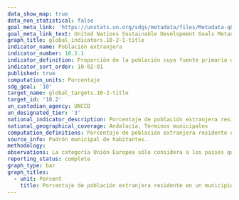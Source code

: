 ```yaml
---
data_show_map: true
data_non_statistical: false
goal_meta_link: 'https://unstats.un.org/sdgs/metadata/files/Metadata-q0-02-01.pdf'
goal_meta_link_text: United Nations Sustainable Development Goals Metadata (PDF 232KB)
graph_title: global_indicators.10-2-1-title
indicator_name: Población extranjera
indicator_number: 10.2.1
indicator_definition: Proporción de la población cuya fuente primaria de energía son los combustibles y tecnologías limpios
indicator_sort_order: 10-02-01
published: true
computation_units: Porcentaje
sdg_goal: '10'
target_name: global_targets.10-2-title
target_id: '10.2'
un_custodian_agency: UNCCD
un_designated_tier: '3'
national_indicator_description: Porcentaje de población extranjera residente en un municipio
national_geographical_coverage: Andalucía, Términos municipales
computation_definitions: Porcentaje de población extranjera residente en un municipio, por grandes grupos de nacionalidades y por continentes. 
source_info: Padrón municipal de habitantes.
methodology:
observations: La categoría Unión Europea sólo considera a los países que formaban parte de la misma en el año consultado.
reporting_status: complete
graph_type: bar
graph_titles:
  - unit: Percent
    title: Porcentaje de población extranjera residente en un municipio
---
```



